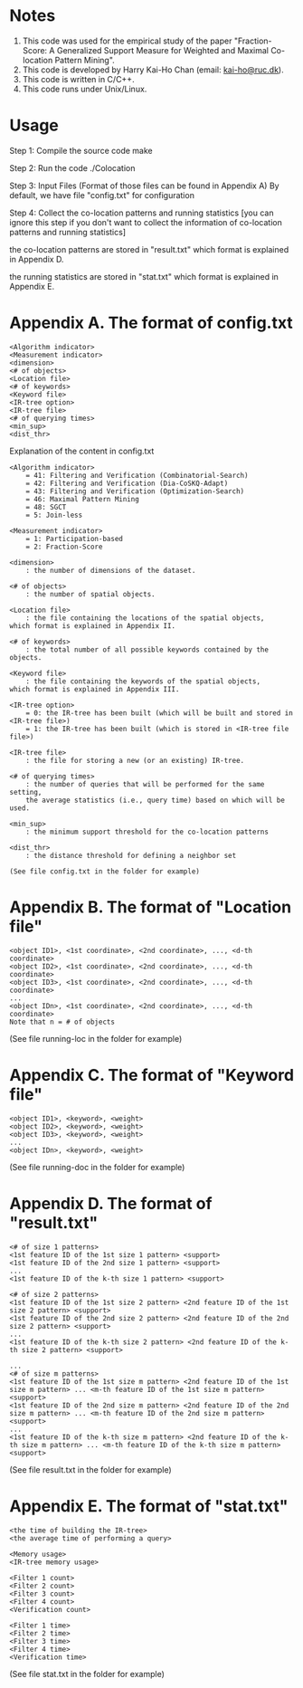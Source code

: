 
Notes
=======================

1. This code was used for the empirical study of the paper
"Fraction-Score: A Generalized Support Measure for Weighted and Maximal Co-location Pattern Mining".
2. This code is developed by Harry Kai-Ho Chan (email: kai-ho@ruc.dk).
3. This code is written in C/C++.
4. This code runs under Unix/Linux.

Usage
=======================

Step 1: Compile the source code
make

Step 2: Run the code
./Colocation

Step 3: Input Files (Format of those files can be found in Appendix A)
By default, we have file "config.txt" for configuration

Step 4: Collect the co-location patterns and running statistics 
[you can ignore this step if you don't want to collect the information of
co-location patterns and running statistics]

the co-location patterns are stored in "result.txt"
which format is explained in Appendix D.

the running statistics are stored in "stat.txt"
which format is explained in Appendix E.


Appendix A. The format of config.txt
============================

	<Algorithm indicator> 
	<Measurement indicator>
	<dimension>
	<# of objects>
	<Location file>
	<# of keywords>
	<Keyword file>
	<IR-tree option>
	<IR-tree file>
	<# of querying times>
	<min_sup>
	<dist_thr>

Explanation of the content in config.txt

	<Algorithm indicator> 
		= 41: Filtering and Verification (Combinatorial-Search)
		= 42: Filtering and Verification (Dia-CoSKQ-Adapt)
		= 43: Filtering and Verification (Optimization-Search)
		= 46: Maximal Pattern Mining
		= 48: SGCT
		= 5: Join-less

	<Measurement indicator>
		= 1: Participation-based
		= 2: Fraction-Score

	<dimension>
		: the number of dimensions of the dataset.

	<# of objects>
		: the number of spatial objects.

	<Location file>
		: the file containing the locations of the spatial objects,
	which format is explained in Appendix II.

	<# of keywords>
		: the total number of all possible keywords contained by the objects.

	<Keyword file>
		: the file containing the keywords of the spatial objects,
	which format is explained in Appendix III.

	<IR-tree option>
		= 0: the IR-tree has been built (which will be built and stored in <IR-tree file>)
		= 1: the IR-tree has been built (which is stored in <IR-tree file file>)

	<IR-tree file>
		: the file for storing a new (or an existing) IR-tree.

	<# of querying times>
		: the number of queries that will be performed for the same setting, 
		the average statistics (i.e., query time) based on which will be used.

	<min_sup>
		: the minimum support threshold for the co-location patterns

	<dist_thr>
		: the distance threshold for defining a neighbor set

	(See file config.txt in the folder for example)

Appendix B. The format of "Location file"
============================

	<object ID1>, <1st coordinate>, <2nd coordinate>, ..., <d-th coordinate>
	<object ID2>, <1st coordinate>, <2nd coordinate>, ..., <d-th coordinate>
	<object ID3>, <1st coordinate>, <2nd coordinate>, ..., <d-th coordinate>
	...
	<object IDn>, <1st coordinate>, <2nd coordinate>, ..., <d-th coordinate>
	Note that n = # of objects

(See file running-loc in the folder for example)

Appendix C. The format of "Keyword file"
=============================
	<object ID1>, <keyword>, <weight>
	<object ID2>, <keyword>, <weight>
	<object ID3>, <keyword>, <weight>
	...
	<object IDn>, <keyword>, <weight>

(See file running-doc in the folder for example)

Appendix D. The format of "result.txt"
=============================

	<# of size 1 patterns>
	<1st feature ID of the 1st size 1 pattern> <support>
	<1st feature ID of the 2nd size 1 pattern> <support>
	...
	<1st feature ID of the k-th size 1 pattern> <support>

	<# of size 2 patterns>
	<1st feature ID of the 1st size 2 pattern> <2nd feature ID of the 1st size 2 pattern> <support>
	<1st feature ID of the 2nd size 2 pattern> <2nd feature ID of the 2nd size 2 pattern> <support>
	...
	<1st feature ID of the k-th size 2 pattern> <2nd feature ID of the k-th size 2 pattern> <support>

	...
	<# of size m patterns>
	<1st feature ID of the 1st size m pattern> <2nd feature ID of the 1st size m pattern> ... <m-th feature ID of the 1st size m pattern><support>
	<1st feature ID of the 2nd size m pattern> <2nd feature ID of the 2nd size m pattern> ... <m-th feature ID of the 2nd size m pattern><support>
	...
	<1st feature ID of the k-th size m pattern> <2nd feature ID of the k-th size m pattern> ... <m-th feature ID of the k-th size m pattern><support>

(See file result.txt in the folder for example)

Appendix E. The format of "stat.txt"
=============================

	<the time of building the IR-tree>
	<the average time of performing a query>

	<Memory usage>
	<IR-tree memory usage>

	<Filter 1 count>
	<Filter 2 count>
	<Filter 3 count>
	<Filter 4 count>
	<Verification count>

	<Filter 1 time>
	<Filter 2 time>
	<Filter 3 time>
	<Filter 4 time>
	<Verification time>

(See file stat.txt in the folder for example)



